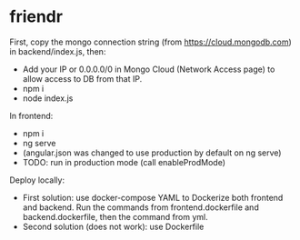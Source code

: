 # friendr

First, copy the mongo connection string (from https://cloud.mongodb.com) in backend/index.js, then:
- Add your IP or 0.0.0.0/0 in Mongo Cloud (Network Access page) to allow access to DB from that IP.
- npm i
- node index.js

In frontend:
- npm i
- ng serve
- (angular.json was changed to use production by default on ng serve)
- TODO: run in production mode (call enableProdMode)

Deploy locally:
- First solution: use docker-compose YAML to Dockerize both frontend and backend. Run the commands from frontend.dockerfile and backend.dockerfile, then the command from yml.
- Second solution (does not work): use Dockerfile
